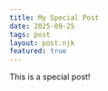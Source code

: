 ```yaml
---
title: My Special Post
date: 2025-09-25
tags: post
layout: post.njk
featured: true
---
```

This is a special post!

